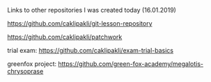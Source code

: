 Links to other repositories I was created today (16.01.2019)

https://github.com/caklipakli/git-lesson-repository

https://github.com/caklipakli/patchwork


trial exam: https://github.com/caklipakli/exam-trial-basics

greenfox project: https://github.com/green-fox-academy/megalotis-chrysoprase
